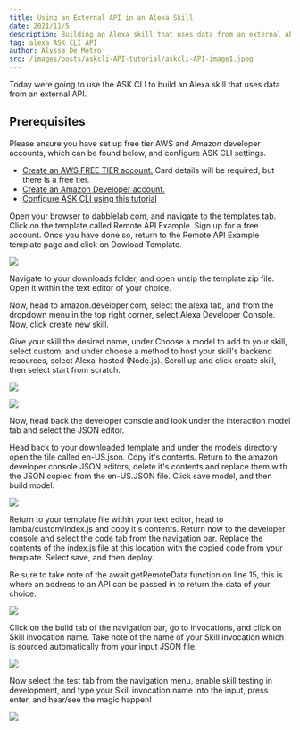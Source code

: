 ```yaml
---
title: Using an External API in an Alexa Skill
date: 2021/11/5
description: Building an Alexa skill that uses data from an external API
tag: alexa ASK CLI API 
author: Alyssa De Metro
src: /images/posts/askcli-API-tutorial/askcli-API-image1.jpeg
---
```


Today were going to use the ASK CLI to build an Alexa skill that uses data from an external API.

## Prerequisites
Please ensure you have set up free tier AWS and Amazon developer accounts, which can be found below, and configure ASK CLI settings. 

- [Create an AWS FREE TIER account.](https://aws.amazon.com/) Card details will be required, but there is a free tier.
- [Create an Amazon Developer account.](https://developer.amazon.com/)
- [Configure ASK CLI using this tutorial](/posts/askClI-setup-tutorial)

Open your browser to dabblelab.com, and navigate to the templates tab. Click on the template called Remote API Example. Sign up for a free account. Once you have done so, return to the Remote API Example template page and click on Dowload Template.

![](/images/posts/askcli-API-tutorial/askcli-API-image1.jpeg)

Navigate to your downloads folder, and open unzip the template zip file. Open it within the text editor of your choice. 

Now, head to amazon.developer.com, select the alexa tab, and from the dropdown menu in the top right corner, select Alexa Developer Console. Now, click create new skill. 

Give your skill the desired name, under Choose a model to add to your skill, select custom, and under choose a method to host your skill's backend resources, select Alexa-hosted (Node.js). Scroll up and click create skill, then select start from scratch.

![](/images/posts/askcli-API-tutorial/askcli-API-image2.jpeg)

![](/images/posts/askcli-API-tutorial/askcli-API-image3.jpeg)

Now, head back the developer console and look under the interaction model tab and select the JSON editor.

Head back to your downloaded template and under the models directory open the file called en-US.json. Copy it's contents. Return to the amazon developer console JSON editors, delete it's contents and replace them with the JSON copied from the en-US.JSON file. Click save model, and then build model.

![](/images/posts/askcli-API-tutorial/askcli-API-image4.jpeg)

Return to your template file within your text editor, head to lamba/custom/index.js and copy it's contents. Return now to the developer console and select the code tab from the navigation bar. Replace the contents of the index.js file at this location with the copied code from your template. Select save, and then deploy.

Be sure to take note of the await getRemoteData function on line 15, this is where an address to an API can be passed in to return the data of your choice.

![](/images/posts/askcli-API-tutorial/askcli-API-image5.jpeg)

Click on the build tab of the navigation bar, go to invocations, and click on Skill invocation name. Take note of the name of your Skill invocation which is sourced automatically from your input JSON file.

![](/images/posts/askcli-API-tutorial/askcli-API-image6.jpeg)

Now select the test tab from the navigation menu, enable skill testing in development, and type your Skill invocation name into the input, press enter, and hear/see the magic happen!

![](/images/posts/askcli-API-tutorial/askcli-API-image7.jpeg)
